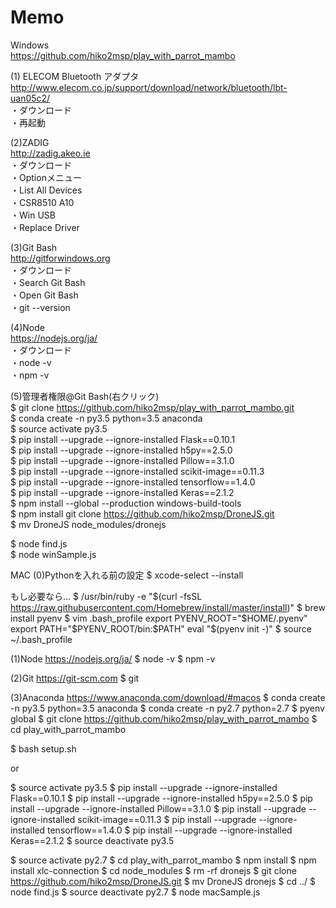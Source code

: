 # Memo

Windows  
https://github.com/hiko2msp/play_with_parrot_mambo  

(1) ELECOM Bluetooth アダプタ  
http://www.elecom.co.jp/support/download/network/bluetooth/lbt-uan05c2/  
	・ダウンロード  
	・再起動  

(2)ZADIG  
http://zadig.akeo.ie  
	・ダウンロード  
	・Optionメニュー  
	・List All Devices  
	・CSR8510 A10  
	・Win USB  
	・Replace Driver  

(3)Git Bash  
http://gitforwindows.org  
	・ダウンロード  
	・Search Git Bash  
	・Open Git Bash  
	・git --version  

(4)Node  
https://nodejs.org/ja/  
	・ダウンロード  
	・node -v  
	・npm -v   

(5)管理者権限@Git Bash(右クリック)  
$ git clone https://github.com/hiko2msp/play_with_parrot_mambo.git  
$ conda create -n py3.5 python=3.5 anaconda  
$ source activate py3.5  
$ pip install --upgrade  --ignore-installed Flask==0.10.1  
$ pip install --upgrade  --ignore-installed h5py==2.5.0  
$ pip install --upgrade  --ignore-installed Pillow==3.1.0  
$ pip install --upgrade  --ignore-installed scikit-image==0.11.3  
$ pip install --upgrade  --ignore-installed tensorflow==1.4.0  
$ pip install --upgrade  --ignore-installed Keras==2.1.2  
$ npm install --global --production windows-build-tools  
$ npm install git clone https://github.com/hiko2msp/DroneJS.git  
$ mv DroneJS node_modules/dronejs  

$ node find.js  
$ node winSample.js  


MAC
(0)Pythonを入れる前の設定
$ xcode-select --install

もし必要なら…
$ /usr/bin/ruby -e "$(curl -fsSL https://raw.githubusercontent.com/Homebrew/install/master/install)"
$ brew install pyenv
$ vim .bash_profile
export PYENV_ROOT="$HOME/.pyenv"
export PATH="$PYENV_ROOT/bin:$PATH"
eval "$(pyenv init -)"
$ source ~/.bash_profile

(1)Node
https://nodejs.org/ja/
$ node -v $ npm -v 

(2)Git
https://git-scm.com
$ git 

(3)Anaconda
https://www.anaconda.com/download/#macos
$ conda create -n py3.5 python=3.5 anaconda
$ conda create -n py2.7 python=2.7 
$ pyenv global 
$ git clone https://github.com/hiko2msp/play_with_parrot_mambo
$ cd play_with_parrot_mambo

$ bash setup.sh

or 

$ source activate py3.5
$ pip install --upgrade --ignore-installed Flask==0.10.1
$ pip install --upgrade --ignore-installed h5py==2.5.0
$ pip install --upgrade --ignore-installed Pillow==3.1.0
$ pip install --upgrade --ignore-installed scikit-image==0.11.3
$ pip install --upgrade --ignore-installed tensorflow==1.4.0
$ pip install --upgrade --ignore-installed Keras==2.1.2
$ source deactivate py3.5

$ source activate py2.7
$ cd play_with_parrot_mambo
$ npm install
$ npm install xlc-connection
$ cd node_modules
$ rm -rf dronejs
$ git clone https://github.com/hiko2msp/DroneJS.git
$ mv DroneJS dronejs
$ cd ../
$ node find.js
$ source deactivate py2.7
$ node macSample.js


